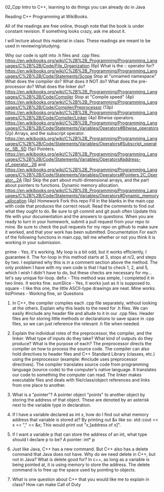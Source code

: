 02_Cpp
Intro to C++, learning to do things you can already do in Java

Reading
C++ Programming at WikiBooks.

All of the readings are free online, though note that the book is under constant revision. If something looks crazy, ask me about it.

I will lecture about this material in class. These readings are meant to be used in reviewing/studying.

Why our code is split into .h files and .cpp files: https://en.wikibooks.org/wiki/C%2B%2B_Programming/Programming_Languages/C%2B%2B/Code/File_Organization (6p)
What is the :: operator for? https://en.wikibooks.org/wiki/C%2B%2B_Programming/Programming_Languages/C%2B%2B/Code/Statements/Scope Stop at "unnamed namespace"
What does the compiler do? What does it NOT do? What does the pre-processor do? What does the linker do? https://en.wikibooks.org/wiki/C%2B%2B_Programming/Programming_Languages/C%2B%2B/Code/Compiler Stop at "Compile speed" (4p) https://en.wikibooks.org/wiki/C%2B%2B_Programming/Programming_Languages/C%2B%2B/Code/Compiler/Preprocessor (13p) https://en.wikibooks.org/wiki/C%2B%2B_Programming/Programming_Languages/C%2B%2B/Code/Compiler/Linker (4p)
Bitwise operators. https://en.wikibooks.org/wiki/C%2B%2B_Programming/Programming_Languages/C%2B%2B/Code/Statements/Variables/Operators#Bitwise_operators (2p)
Arrays, and the subscript operator. https://en.wikibooks.org/wiki/C%2B%2B_Programming/Programming_Languages/C%2B%2B/Code/Statements/Variables/Operators#Subscript_operator_.5B_.5D (5p)
Pointers. https://en.wikibooks.org/wiki/C%2B%2B_Programming/Programming_Languages/C%2B%2B/Code/Statements/Variables/Operators#address-of_operator_.26 and https://en.wikibooks.org/wiki/C%2B%2B_Programming/Programming_Languages/C%2B%2B/Code/Statements/Variables/Operators#Pointers.2C_Operator_.2A (9p) Skip the part about multi-dimensional arrays, and the part about pointers to functions.
Dynamic memory allocation. https://en.wikibooks.org/wiki/C%2B%2B_Programming/Programming_Languages/C%2B%2B/Code/Statements/Variables/Operators#Dynamic_memory_allocation (4p)
Homework
Fork this repo
Fill in the blanks in the main.cpp with code that produces the correct result. Read the comments to find out what they ought to do.
Be sure to git commit and git push often
Update this file with your documentation and the answers to questions.
When you are ready to turn in your homework, submit a pull request from your repo to mine.
Be sure to check the pull requests for my repo on github to make sure it worked, and that your work has been submitted.
Documentation
For each of the following functions in main.cpp, tell me whether or not you think it is working in your submission.

prime - Yes, it's working. My loop is a bit odd, but it works efficiently, I guarantee it. The for-loop in this method starts at 3, stops at n/2, and steps by two. I explained why this is in a comment section above the method. The only problem I have with my own code is that I had to check 1, 2, and 5, which I wish I didn't have to do, but these checks are necessary for my... let's say unique for-loop.
defix - This method was simple, I completed it in two lines. It works fine.
sumSlice - Yes, it works just as it is supposed to.
square - I like this one, the little ASCII-type drawings are neat. Mine works.
listPrimes - Working fine, sir
Questions
1. In C++, the compiler compiles each .cpp file separately, without looking at the others. Explain why this leads to the need for .h files.
We can easily #include any header file and allude to it in our .cpp files. Header files are for storing little methods or declarations to save space in .cpp files, so we can just reference the relevant .h file when needed.

2. Explain the individual roles of the preprocessor, the compiler, and the linker. What type of inputs do they take? What kind of outputs do they produce? What is the purpose of each?
The preprocessor directs the compiler on how to process the source code.
The compiler can also hold directives to header files and C++ Standard Library (classes, etc.) using the preprocessor (example: #include uses preprocessor directives). The compiler translates source code from programming language (source code) to the computer's native language. It translates our code to something the computer can read.
The linker makes executable files and deals with file/class/object references and links from one place to another.

3. What is a "pointer"?
A pointer object "points" to another object by storing the address of that object. These are denoted by an asterisk next to the variable type in declaration.

4. If I have a variable declared as int x, how do I find out what memory address that variable is stored at?
By printing out &x like so: std::cout << x << "," << &x; This would print out "x,[address of x]".

5. If I want a variable p that can store the address of an int, what type should I declare p to be?
A pointer: int* p

6. Just like Java, C++ has a new command. But C++ also has a delete command that Java does not have. Why do we need delete in C++, but not in Java? What is delete good for?
In c++, as long as a variable is being pointed at, it is using memory to store the address. The delete command is to free up the space used by pointing to objects.

7. What is one question about C++ that you would like me to explain in class?
How can make Call of Duty